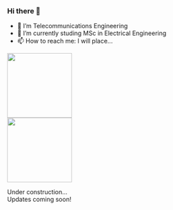 ### Hi there 👋

- 🔭 I’m Telecommunications Engineering
- 🌱 I’m currently studing MSc in Electrical Engineering
- 📫 How to reach me: I will place...

<div align="left">
  <a href="https://github.com/yag0x1">
  <img height="150em" src="https://github-readme-stats.vercel.app/api?username=yag0x1&show_icons=true&theme=dark&include_all_commits=true&count_private=true"/>
</div>
  
<div align="left">
  <a href="https://github.com/yag0x1">
  <img height="150em" src="https://github-readme-stats.vercel.app/api/top-langs/?username=yag0x1&layout=compact&count_private=true&theme=dark"/>    
</div>
  
<a> Under construction... </a>\
<a1> Updates coming soon! </a1>
